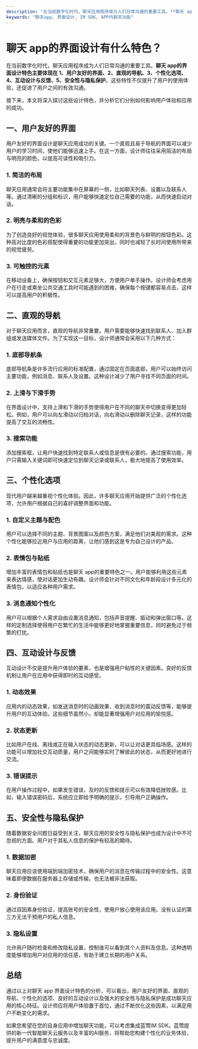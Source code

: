 ```yaml
---
description: "在当前数字化时代，聊天应用程序成为人们日常沟通的重要工具。**聊天 app的界面设计特色主要体现在 1、用户友好的界面、2、直观的导航、3、个性化选项、4、互动设计与反馈、5、安全性与隐私保护**。这些特性不仅提升了用户的使用体验，还促进了用户之间的有效沟通。"
keywords: "聊天app, 界面设计, IM SDK, APP内聊天功能"
---
```

# 聊天 app的界面设计有什么特色？

在当前数字化时代，聊天应用程序成为人们日常沟通的重要工具。**聊天 app的界面设计特色主要体现在 1、用户友好的界面、2、直观的导航、3、个性化选项、4、互动设计与反馈、5、安全性与隐私保护**。这些特性不仅提升了用户的使用体验，还促进了用户之间的有效沟通。

接下来，本文将深入探讨这些设计特色，并分析它们分别如何影响用户体验和应用的成功。

## 一、用户友好的界面

用户友好的界面设计是聊天应用成功的关键。一个直观且易于导航的界面可以减少用户的学习时间，使他们能够迅速上手。在这一方面，设计师往往采用简洁的布局与明亮的颜色，以提高可读性和吸引力。

### 1. 简洁的布局
聊天应用通常会将主要功能集中在屏幕的一侧，比如聊天列表、设置以及联系人等。通过清晰的分组和标识，用户能够快速定位自己需要的功能，从而快速启动对话。

### 2. 明亮与柔和的色彩
为了创造良好的视觉体验，很多聊天应用使用柔和的背景色与鲜明的按钮色彩。这种高对比度的色彩搭配使得重要的功能更加突出，同时也减轻了长时间使用所带来的视觉疲劳。

### 3. 可触控的元素
在移动设备上，确保按钮和交互元素足够大，方便用户单手操作。设计师会考虑用户在行走或乘坐公共交通工具时可能遇到的困难，确保每个按键都容易点击，这样可以提高用户的积极性。

## 二、直观的导航

对于聊天应用而言，直观的导航非常重要。用户需要能够快速找到联系人、加入群组或发送媒体文件。为了实现这一目标，设计师通常会采用以下几种方式：

### 1. 底部导航条
底部导航条是许多流行应用的标准配置，通过固定在页面底部，用户可以始终访问主要功能，例如消息、联系人及设置。这种设计减少了用户寻找不同页面的时间。

### 2. 上滑与下滑手势
在界面设计中，支持上滑和下滑的手势使得用户在不同的聊天中切换变得更加轻松。例如，用户可以向左滑动以归档对话，向右滑动以删除聊天记录，这样的功能提高了交互的流畅性。

### 3. 搜索功能
添加搜索框，让用户快速找到特定联系人或信息是很有必要的。通过搜索功能，用户只需输入关键词即可快速定位到聊天记录或联系人，极大地提高了使用效率。

## 三、个性化选项

现代用户越来越重视个性化体验。因此，许多聊天应用开始提供广泛的个性化选项，允许用户根据自己的喜好调整界面和功能。

### 1. 自定义主题与配色
用户可以选择不同的主题、背景图案以及颜色方案，满足他们对美观的需求。这种个性化能够拉近用户与应用的距离，让他们感到这是专为自己设计的产品。

### 2. 表情包与贴纸
增加丰富的表情包和贴纸也是聊天 app的重要特色之一。用户能够利用这些元素来表达情感，使对话更加生动有趣。设计师会针对不同文化和年龄段设计多元化的表情包，以适应各种用户需求。

### 3. 消息通知个性化
用户可以根据个人需求自由设置消息通知，包括声音提醒、振动和弹出窗口等。这样的定制选择使得用户在繁忙的生活中能够更好地掌握重要信息，同时避免过于频繁的打扰。

## 四、互动设计与反馈

互动设计不仅是提升用户体验的要素，也是增强用户粘性的关键因素。良好的反馈机制让用户在应用中获得即时的互动感受。

### 1. 动态效果
应用内的动态效果，如发送消息时的动画效果、收到消息时的震动反馈等，能够提升用户的互动体验。这些细节虽然小，却能显著增强用户对应用的愉悦感。

### 2. 状态更新
比如用户在线、离线或正在输入状态的动态更新，可以让对话更具临场感。这样的功能可以增加社交互动质量，用户之间能够实时了解彼此的状态，从而更好地进行交流。

### 3. 错误提示
在用户操作过程中，如果发生错误，及时的反馈和提示可以有效降低挫败感。比如，输入错误密码后，系统应立即给予明确的提示，引导用户正确操作。

## 五、安全性与隐私保护

随着数据安全问题日益受到关注，聊天应用的安全性与隐私保护也成为设计中不可忽视的方面。用户对于其私人信息的保护有较高的期待。

### 1. 数据加密
聊天应用应该使用端到端加密技术，确保用户的消息在传输过程中的安全性。这意味着即便数据在服务器上存储或传输，也无法被非法获取。

### 2. 身份验证
通过双因素身份验证，提高账号的安全性，使用户放心使用该应用。没有认证的第三方无法干预用户的私人信息。

### 3. 隐私设置
允许用户随时检查和修改隐私设置，控制谁可以看到其个人资料及信息。这种透明度能够增加用户对应用的信任感，有助于建立长期的用户关系。

## 总结

通过以上对聊天 app 界面设计特色的分析，可以看出，用户友好的界面、直观的导航、个性化的选项、良好的互动设计以及强大的安全性与隐私保护是成功聊天应用的核心特征。设计师应将用户体验置于首位，通过不断优化这些因素，以满足用户不断变化的需求。

如果您希望在您的自身应用中增加聊天功能，可以考虑集成蓝莺IM SDK。蓝莺提供的新一代智能聊天云服务以及丰富的AI服务，将帮助您构建个性化的业务体验，提升用户的满意度与忠诚度。
